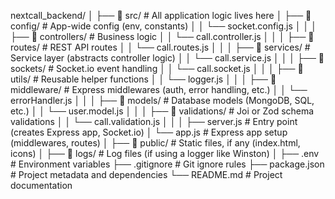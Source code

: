 nextcall_backend/
│
├── 📁 src/                          # All application logic lives here
│   ├── 📁 config/                   # App-wide config (env, constants)
│   │   └── socket.config.js
│   │
│   ├── 📁 controllers/             # Business logic
│   │   └── call.controller.js
│   │
│   ├── 📁 routes/                  # REST API routes
│   │   └── call.routes.js
│   │
│   ├── 📁 services/                # Service layer (abstracts controller logic)
│   │   └── call.service.js
│   │
│   ├── 📁 sockets/                 # Socket.io event handling
│   │   └── call.socket.js
│   │
│   ├── 📁 utils/                   # Reusable helper functions
│   │   └── logger.js
│   │
│   ├── 📁 middleware/             # Express middlewares (auth, error handling, etc.)
│   │   └── errorHandler.js
│   │
│   ├── 📁 models/                 # Database models (MongoDB, SQL, etc.)
│   │   └── user.model.js
│   │
│   ├── 📁 validations/            # Joi or Zod schema validations
│   │   └── call.validation.js
│   │
│   ├── server.js                  # Entry point (creates Express app, Socket.io)
│   └── app.js                     # Express app setup (middlewares, routes)
│
├── 📁 public/                      # Static files, if any (index.html, icons)
│
├── 📁 logs/                        # Log files (if using a logger like Winston)
│
├── .env                            # Environment variables
├── .gitignore                      # Git ignore rules
├── package.json                    # Project metadata and dependencies
└── README.md                       # Project documentation
